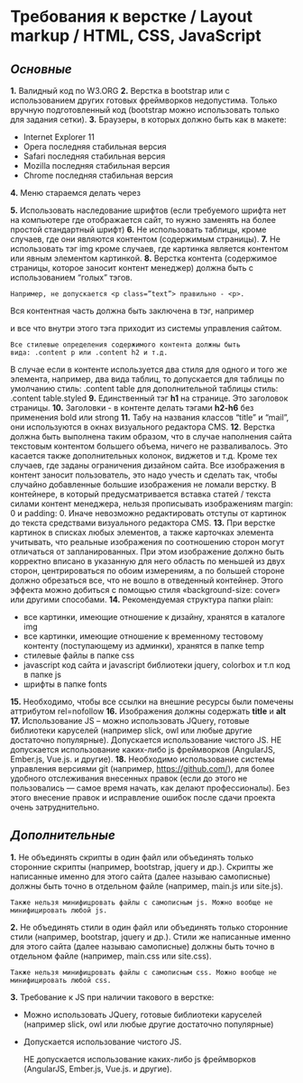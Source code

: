 # Требования к верстке / Layout markup / HTML, CSS, JavaScript
## _Основные_
**1.** Валидный код по W3.ORG
**2.** Верстка в bootstrap или с использованием других готовых фреймворков недопустима. Только вручную
подготовленный код (bootstrap можно использовать только для задания сетки).
**3.**  Браузеры, в которых должно быть как в макете:
- Internet Explorer 11
- Opera последняя стабильная версия
- Safari последняя стабильная версия
- Mozilla последняя стабильная версия
- Chrome последняя стабильная версия

**4.**  Меню стараемся делать через <ul></ul>
**5.** Использовать наследование шрифтов (если требуемого шрифта нет на компьютере где отображается       сайт, то нужно заменять на более простой стандартный шрифт)
**6.** Не использовать таблицы, кроме случаев, где они являются контентом (содержимым страницы).
**7.** Не использовать тэг img кроме случаев, где картинка является контентом или явным элементом картинкой.
**8.** Верстка контента (содержимое страницы, которое заносит контент менеджер) должна быть с
использованием “голых” тэгов.

    Например, не допускается <p class=”text”> правильно - <p>.
Вся контентная часть должна быть заключена в тэг, например <div class=”content”> и все что внутри этого тэга
приходит из системы управления сайтом. 

    Все стилевые определения содержимого контента должны быть
    вида: .content p или .content h2 и т.д.
В случае если в контенте используется два стиля для одного и того же элемента, например, два вида таблиц,
то допускается для таблицы по умолчанию стиль: .content table для дополнительной таблицы стиль: .content
table.styled
**9.** Единственный тэг **h1** на странице. Это заголовок страницы.
**10.** Заголовки - в контенте делать тэгами **h2-h6** без применения bold или strong
**11.** Табу на названия классов “title” и “mail”, они используются в окнах визуального редактора CMS.
**12**. Верстка должна быть выполнена таким образом, что в случае наполнения сайта текстовым контентом
большего объема, ничего не разваливалось. Это касается также дополнительных колонок, виджетов и т.д.
Кроме тех случаев, где заданы ограничения дизайном сайта. Все изображения в контент заносит
пользователь, это надо учесть и сделать так, чтобы случайно добавленные большие изображения не ломали
верстку. В контейнере, в который предусматривается вставка статей / текста силами контент менеджера,
нельзя прописывать изображениям margin: 0 и padding: 0. Иначе невозможно редактировать отступы от
картинок до текста средствами визуального редактора CMS.
**13.** При верстке картинок в списках любых элементов, а также карточках элемента учитывать, что реальные
изображения по соотношению сторон могут отличаться от запланированных. При этом изображение должно
быть корректно вписано в указанную для него область по меньшей из двух сторон, центрироваться по обоим
измерениям, а по большей стороне должно обрезаться все, что не вошло в отведенный контейнер. Этого
эффекта можно добиться с помощью стиля «background-size: cover» или другими способами.
**14.** Рекомендуемая структура папки plain:
 - все картинки, имеющие отношение к дизайну, хранятся в каталоге img
 - все картинки, имеющие отношение к временному тестовому контенту (поступающему из админки),
хранятся в папке temp
 - стилевые файлы в папке css
 - javascript код сайта и javascript библиотеки jquery, colorbox и т.п код в папке js
 - шрифты в папке fonts
 
**15.** Необходимо, чтобы все ссылки на внешние ресурсы были помечены аттрибутом rel=nofollow
**16.** Изображения должны содержать **title** и **alt**
**17.** Использование JS – можно использовать JQuery, готовые библиотеки каруселей (например slick, owl или
любые другие достаточно популярные). Допускается использование чистого JS. НЕ допускается
использование каких-либо js фреймворков (AngularJS, Ember.js, Vue.js. и другие).
**18.** Необходимо использование системы управления версиями git (например, https://github.com/), для более
удобного отслеживания внесенных правок (если до этого не пользовались — самое время начать, как делают
профессионалы). Без этого внесение правок и исправление ошибок после сдачи проекта очень
затруднительно.

## _Дополнительные_
**1.** Не объединять скрипты в один файл или объединять только сторонние скрипты (например, bootstrap, jquery и др.). Скрипты же написанные именно для этого сайта (далее называю самописные) должны быть точно в отдельном файле (например, main.js или site.js).

    Также нельзя минифицровать файлы с самописным js. Можно вообще не минифицировать любой js.

**2.** Не объединять стили в один файл или объединять только сторонние стили (например, bootstrap, jquery и др.). Стили же написанные именно для этого сайта (далее называю самописные) должны быть точно в отдельном файле (например, main.css или site.css).

    Также нельзя минифицровать файлы с самописным css. Можно вообще не минифицировать любой css.

**3.** Требование к JS при наличии такового в верстке: 
- Можно использовать JQuery, готовые библиотеки каруселей (например slick, owl или любые другие достаточно популярные)
- Допускается использование чистого JS.
    

    НЕ допускается использование каких-либо js фреймворков (AngularJS, Ember.js, Vue.js. и другие).
